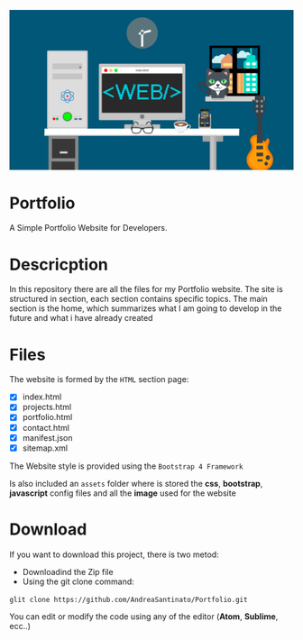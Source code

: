 ![UI](/assets/img/banner/banner_index.jpg "UI")

# Portfolio

A Simple Portfolio Website for Developers. 

# Descricption

In this repository there are all the files for my Portfolio website. The site is structured in section, each section contains specific topics. The main section is the home, which summarizes what I am going to develop in the future and what i have already created

# Files

The website is formed by the `HTML` section page:

- [x] index.html
- [x] projects.html
- [x] portfolio.html
- [x] contact.html
- [x] manifest.json
- [x] sitemap.xml

The Website style is provided using the `Bootstrap 4 Framework`

Is also included an `assets` folder where is stored the **css**, **bootstrap**, **javascript** config files and all the **image** used for the website 

# Download

If you want to download this project, there is two metod:
 - Downloadind the Zip file
 - Using the git clone command:
 
 `glit clone https://github.com/AndreaSantinato/Portfolio.git`
 
 You can edit or modify the code using any of the editor (**Atom**, **Sublime**, ecc..)
